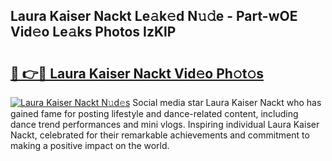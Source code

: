 ## Laura Kaiser Nackt Le𝚊k𝚎d N𝚞𝚍e - Part-wOE Vid𝚎o Le𝚊ks Photos IzKlP

# <h2><a href="http://fb3xir.evod.top/?m=Laura+Kaiser+Nackt">🔗 👉🔴 Laura Kaiser Nackt Vid𝚎o Ph𝚘t𝚘s</a></h2>

[![Laura Kaiser Nackt N𝚞d𝚎s](https://i.imgur.com/8V9OHl7.gif)](http://fb3xir.evod.top/?m=Laura+Kaiser+Nackt)
Social media star Laura Kaiser Nackt who has gained fame for posting lifestyle and dance-related content, including dance trend performances and mini vlogs. Inspiring individual Laura Kaiser Nackt, celebrated for their remarkable achievements and commitment to making a positive impact on the world. 
